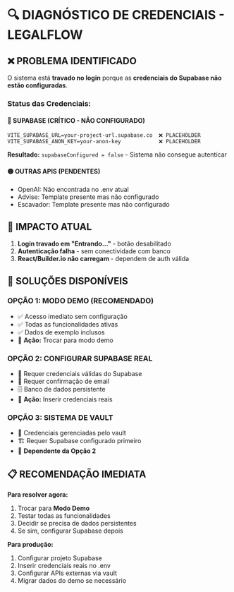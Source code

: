 # 🔍 DIAGNÓSTICO DE CREDENCIAIS - LEGALFLOW

## ❌ PROBLEMA IDENTIFICADO

O sistema está **travado no login** porque as **credenciais do Supabase não estão configuradas**.

### Status das Credenciais:

#### 🔴 **SUPABASE (CRÍTICO - NÃO CONFIGURADO)**

```env
VITE_SUPABASE_URL=your-project-url.supabase.co  ❌ PLACEHOLDER
VITE_SUPABASE_ANON_KEY=your-anon-key            ❌ PLACEHOLDER
```

**Resultado:** `supabaseConfigured = false` - Sistema não consegue autenticar

#### 🟡 **OUTRAS APIS (PENDENTES)**

- OpenAI: Não encontrada no .env atual
- Advise: Template presente mas não configurado
- Escavador: Template presente mas não configurado

## 🚨 IMPACTO ATUAL

1. **Login travado em "Entrando..."** - botão desabilitado
2. **Autenticação falha** - sem conectividade com banco
3. **React/Builder.io não carregam** - dependem de auth válida

## 🔧 SOLUÇÕES DISPONÍVEIS

### **OPÇÃO 1: MODO DEMO (RECOMENDADO)**

- ✅ Acesso imediato sem configuração
- ✅ Todas as funcionalidades ativas
- ✅ Dados de exemplo inclusos
- 🔄 **Ação:** Trocar para modo demo

### **OPÇÃO 2: CONFIGURAR SUPABASE REAL**

- 🔑 Requer credenciais válidas do Supabase
- 📧 Requer confirmação de email
- 🗄️ Banco de dados persistente
- 🔄 **Ação:** Inserir credenciais reais

### **OPÇÃO 3: SISTEMA DE VAULT**

- 🔐 Credenciais gerenciadas pelo vault
- 🏗️ Requer Supabase configurado primeiro
- 🔄 **Dependente da Opção 2**

## 📋 RECOMENDAÇÃO IMEDIATA

**Para resolver agora:**

1. Trocar para **Modo Demo**
2. Testar todas as funcionalidades
3. Decidir se precisa de dados persistentes
4. Se sim, configurar Supabase depois

**Para produção:**

1. Configurar projeto Supabase
2. Inserir credenciais reais no .env
3. Configurar APIs externas via vault
4. Migrar dados do demo se necessário
